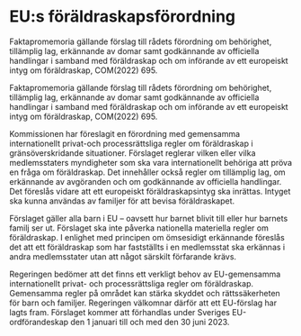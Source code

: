 # EU:s föräldraskapsförordning

Faktapromemoria gällande förslag till rådets förordning om behörighet, tillämplig lag, erkännande av domar samt godkännande av officiella handlingar i samband med föräldraskap och om införande av ett europeiskt intyg om föräldraskap, COM(2022) 695.

Faktapromemoria gällande förslag till rådets förordning om behörighet, tillämplig lag, erkännande av domar samt godkännande av officiella handlingar i samband med föräldraskap och om införande av ett europeiskt intyg om föräldraskap, COM(2022) 695.

Kommissionen har föreslagit en förordning med gemensamma internationellt privat-och processrättsliga regler om föräldraskap i gränsöverskridande situationer. Förslaget reglerar vilken eller vilka medlemsstaters myndigheter som ska vara internationellt behöriga att pröva en fråga om föräldraskap. Det innehåller också regler om tillämplig lag, om erkännande av avgöranden och om godkännande av officiella handlingar. Det föreslås vidare att ett europeiskt föräldraskapsintyg ska inrättas. Intyget ska kunna användas av familjer för att bevisa föräldraskapet.

Förslaget gäller alla barn i EU – oavsett hur barnet blivit till eller hur barnets familj ser ut. Förslaget ska inte påverka nationella materiella regler om föräldraskap. I enlighet med principen om ömsesidigt erkännande föreslås det att ett föräldraskap som har fastställts i en medlemsstat ska erkännas i andra medlemsstater utan att något särskilt förfarande krävs.

Regeringen bedömer att det finns ett verkligt behov av EU-gemensamma internationellt privat- och processrättsliga regler om föräldraskap. Gemensamma regler på området kan stärka skyddet och rättssäkerheten för barn och familjer. Regeringen välkomnar därför att ett EU-förslag har lagts fram. Förslaget kommer att förhandlas under Sveriges EU-ordförandeskap den 1 januari till och med den 30 juni 2023.
